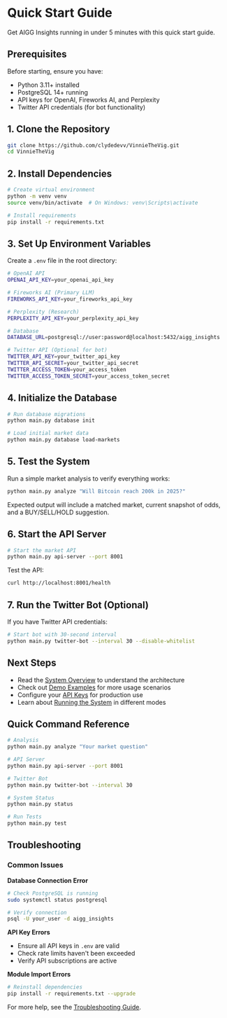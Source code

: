 # Quick Start Guide

Get AIGG Insights running in under 5 minutes with this quick start guide.

## Prerequisites

Before starting, ensure you have:

* Python 3.11+ installed
* PostgreSQL 14+ running
* API keys for OpenAI, Fireworks AI, and Perplexity
* Twitter API credentials (for bot functionality)

## 1. Clone the Repository

```bash
git clone https://github.com/clydedevv/VinnieTheVig.git
cd VinnieTheVig
```

## 2. Install Dependencies

```bash
# Create virtual environment
python -m venv venv
source venv/bin/activate  # On Windows: venv\Scripts\activate

# Install requirements
pip install -r requirements.txt
```

## 3. Set Up Environment Variables

Create a `.env` file in the root directory:

```bash
# OpenAI API
OPENAI_API_KEY=your_openai_api_key

# Fireworks AI (Primary LLM)
FIREWORKS_API_KEY=your_fireworks_api_key

# Perplexity (Research)
PERPLEXITY_API_KEY=your_perplexity_api_key

# Database
DATABASE_URL=postgresql://user:password@localhost:5432/aigg_insights

# Twitter API (Optional for bot)
TWITTER_API_KEY=your_twitter_api_key
TWITTER_API_SECRET=your_twitter_api_secret
TWITTER_ACCESS_TOKEN=your_access_token
TWITTER_ACCESS_TOKEN_SECRET=your_access_token_secret
```

## 4. Initialize the Database

```bash
# Run database migrations
python main.py database init

# Load initial market data
python main.py database load-markets
```

## 5. Test the System

Run a simple market analysis to verify everything works:

```bash
python main.py analyze "Will Bitcoin reach 200k in 2025?"
```

Expected output will include a matched market, current snapshot of odds, and a BUY/SELL/HOLD suggestion.

## 6. Start the API Server

```bash
# Start the market API
python main.py api-server --port 8001
```

Test the API:

```bash
curl http://localhost:8001/health
```

## 7. Run the Twitter Bot (Optional)

If you have Twitter API credentials:

```bash
# Start bot with 30-second interval
python main.py twitter-bot --interval 30 --disable-whitelist
```

## Next Steps

* Read the [System Overview](../architecture/system-overview.md) to understand the architecture
* Check out [Demo Examples](demo-examples.md) for more usage scenarios
* Configure your [API Keys](../setup/api-keys.md) for production use
* Learn about [Running the System](../setup/running-the-system.md) in different modes

## Quick Command Reference

```bash
# Analysis
python main.py analyze "Your market question"

# API Server
python main.py api-server --port 8001

# Twitter Bot
python main.py twitter-bot --interval 30

# System Status
python main.py status

# Run Tests
python main.py test
```

## Troubleshooting

### Common Issues

**Database Connection Error**

```bash
# Check PostgreSQL is running
sudo systemctl status postgresql

# Verify connection
psql -U your_user -d aigg_insights
```

**API Key Errors**

* Ensure all API keys in `.env` are valid
* Check rate limits haven't been exceeded
* Verify API subscriptions are active

**Module Import Errors**

```bash
# Reinstall dependencies
pip install -r requirements.txt --upgrade
```

For more help, see the [Troubleshooting Guide](../appendix/troubleshooting.md).
